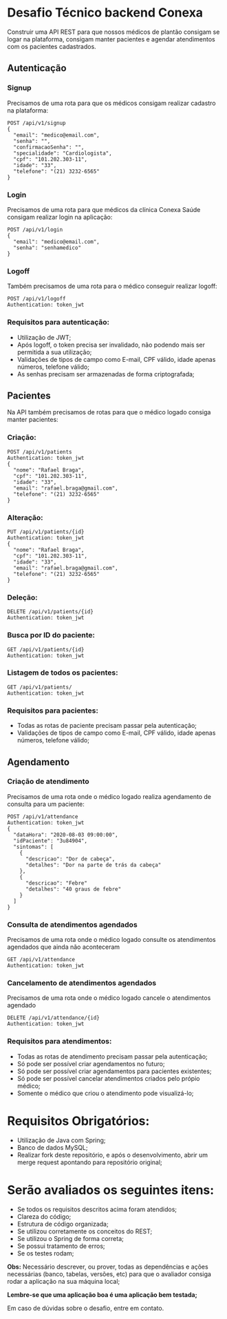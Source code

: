 # Desafio Técnico backend Conexa

Construir uma API REST para que nossos médicos de plantão consigam se logar na plataforma, consigam manter pacientes e agendar atendimentos com os pacientes cadastrados.

## Autenticação

### Signup
Precisamos de uma rota para que os médicos consigam realizar cadastro na plataforma:
```
POST /api/v1/signup
{
  "email": "medico@email.com",
  "senha": "",
  "confirmacaoSenha": "",
  "specialidade": "Cardiologista",
  "cpf": "101.202.303-11",
  "idade": "33",
  "telefone": "(21) 3232-6565"
}
```

### Login
Precisamos de uma rota para que médicos da clínica Conexa Saúde consigam realizar login na aplicação:
```
POST /api/v1/login
{
  "email": "medico@email.com",
  "senha": "senhamedico"
}
```

### Logoff
Também precisamos de uma rota para o médico conseguir realizar logoff:
```
POST /api/v1/logoff
Authentication: token_jwt
```

### Requisitos para autenticação:
- Utilização de JWT;
- Após logoff, o token precisa ser invalidado, não podendo mais ser permitida a sua utilização;
- Validações de tipos de campo como E-mail, CPF válido, idade apenas números, telefone válido;
- As senhas precisam ser armazenadas de forma criptografada;


## Pacientes

Na API também precisamos de rotas para que o médico logado consiga manter pacientes:
### Criação:
```
POST /api/v1/patients
Authentication: token_jwt
{
  "nome": "Rafael Braga",
  "cpf": "101.202.303-11",
  "idade": "33",
  "email": "rafael.braga@gmail.com",
  "telefone": "(21) 3232-6565"
}
```

### Alteração:
```
PUT /api/v1/patients/{id}
Authentication: token_jwt
{
  "nome": "Rafael Braga",
  "cpf": "101.202.303-11",
  "idade": "33",
  "email": "rafael.braga@gmail.com",
  "telefone": "(21) 3232-6565"
}
```

### Deleção:
```
DELETE /api/v1/patients/{id}
Authentication: token_jwt
```

### Busca por ID do paciente:
```
GET /api/v1/patients/{id}
Authentication: token_jwt
```

### Listagem de todos os pacientes:
```
GET /api/v1/patients/
Authentication: token_jwt
```

### Requisitos para pacientes:
- Todas as rotas de paciente precisam passar pela autenticação;
- Validações de tipos de campo como E-mail, CPF válido, idade apenas números, telefone válido;

## Agendamento

### Criação de atendimento
Precisamos de uma rota onde o médico logado realiza agendamento de consulta para um paciente:
```
POST /api/v1/attendance
Authentication: token_jwt
{
  "dataHora": "2020-08-03 09:00:00",
  "idPaciente": "3u84904",
  "sintomas": [
    {
      "descricao": "Dor de cabeça",
      "detalhes": "Dor na parte de trás da cabeça"
    },
    {
      "descricao": "Febre"
      "detalhes": "40 graus de febre"
    }
  ]
}
```

### Consulta de atendimentos agendados
Precisamos de uma rota onde o médico logado consulte os atendimentos agendados que ainda não aconteceram
```
GET /api/v1/attendance
Authentication: token_jwt
```

### Cancelamento de atendimentos agendados
Precisamos de uma rota onde o médico logado cancele o atendimentos agendado
```
DELETE /api/v1/attendance/{id}
Authentication: token_jwt
```

### Requisitos para atendimentos:
- Todas as rotas de atendimento precisam passar pela autenticação;
- Só pode ser possível criar agendamentos no futuro;
- Só pode ser possível criar agendamentos para pacientes existentes;
- Só pode ser possível cancelar atendimentos criados pelo própio médico;
- Somente o médico que criou o atendimento pode visualizá-lo;


# Requisitos Obrigatórios:
- Utilização de Java com Spring;
- Banco de dados MySQL;
- Realizar fork deste repositório, e após o desenvolvimento, abrir um merge request apontando para repositório original;


# Serão avaliados os seguintes itens:
* Se todos os requisitos descritos acima foram atendidos;
* Clareza do código;
* Estrutura de código organizada;
* Se utilizou corretamente os conceitos do REST;
* Se utilizou o Spring de forma correta;
* Se possui tratamento de erros;
* Se os testes rodam;

**Obs:**
Necessário descrever, ou prover, todas as dependências e ações necessárias (banco, tabelas, versões, etc) para que o avaliador consiga rodar a aplicação na sua máquina local;

**Lembre-se que uma aplicação boa é uma aplicação bem testada;**

Em caso de dúvidas sobre o desafio, entre em contato.
